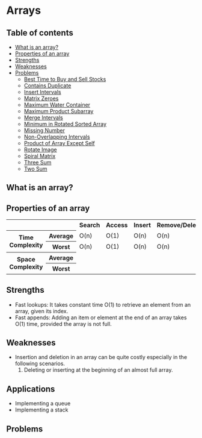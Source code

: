 # Arrays

## Table of contents

- [What is an array?](#what-is-an-array)
- [Properties of an array](#properties-of-an-array)
- [Strengths](#strengths)
- [Weaknesses](#weaknesses)
- [Problems](#problems)
    - [Best Time to Buy and Sell Stocks](best_time_to_buy_sell_stocks.md)
    - [Contains Duplicate](contains_duplicate.md)
    - [Insert Intervals](insert_intervals.md)
    - [Matrix Zeroes](matrix_zeroes.md)
    - [Maximum Water Container](max_water_container.md)
    - [Maximum Product Subarray](maximum_product_subarray.md)
    - [Merge Intervals](merge_intervals.md)
    - [Minimum in Rotated Sorted Array](minimum_rotated_sorted_array.md)
    - [Missing Number](missing_number.md)
    - [Non-Overlapping Intervals](non_overlapping_intervals.md)
    - [Product of Array Except Self](product_of_array_except_self.md)
    - [Rotate Image](rotate_image.md)
    - [Spiral Matrix](spiral_matrix.md)
    - [Three Sum](three_sum.md)
    - [Two Sum](two_sum.md)

## What is an array?

## Properties of an array

<table>
<tr>
  <th colspan="2"></th>
  <th>Search</th>
  <th>Access</th>
  <th>Insert</th>
  <th>Remove/Delete</th>
</tr>
 <tr>
  <th rowspan="2">Time Complexity</th>
  <th>Average</th>
  <td>O(n)</td>
  <td>O(1)</td>
  <td>O(n)</td>
  <td>O(n)</td>
 </tr>
 <tr>
  <th>Worst</th>
  <td>O(n)</td>
  <td>O(1)</td>
  <td>O(n)</td>
  <td>O(n)</td>
 </tr>
 <tr>
  <th rowspan="2">Space Complexity</th>
  <th>Average</th>
  <td>&nbsp;</td>
  <td>&nbsp;</td>
  <td>&nbsp;</td>
  <td>&nbsp;</td>
 </tr>
 <tr>
  <th>Worst</th>
  <td>&nbsp;</td>
  <td>&nbsp;</td>
  <td>&nbsp;</td>
  <td>&nbsp;</td>
 </tr>
</table>

## Strengths

- Fast lookups: It takes constant time O(1) to retrieve an element from an array, given its index.
- Fast appends: Adding an item or element at the end of an array takes O(1) time, provided the array is not full.

## Weaknesses

- Insertion and deletion in an array can be quite costly especially in the following scenarios.
    1. Deleting or inserting at the beginning of an almost full array.

## Applications

- Implementing a queue
- Implementing a stack

## Problems
